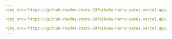 ```yaml
---
<img src="https://github-readme-stats-397qiko9w-harry-yates.vercel.app/api?username=Harry-Yates&show_icons=true&count_private=true&theme=transparent&title_color=601eff&text_color=601eff&icon_color=601eff&hide_border=false&border_color=faf3f1" width="500" height="auto"/> 

<img src="https://github-readme-stats-397qiko9w-harry-yates.vercel.app/api?username=Harry-Yates&show_icons=true&count_private=true&theme=transparent&title_color=601eff&icon_color=601eff&hide_border=false&border_color=faf3f1" width="500" height="auto"/> 

<img src="https://github-readme-stats-397qiko9w-harry-yates.vercel.app/api/top-langs/?username=Harry-Yates&layout=compact/&theme=transparent&title_color=601eff&text_color=601eff&icon_color=601eff&hide_border=false&border_color=faf3f1" width="241" height="auto"/>
---
```

